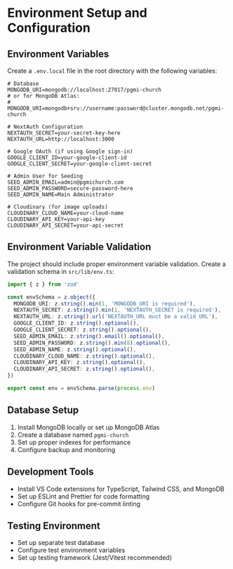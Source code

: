 # Environment Setup and Configuration

## Environment Variables
Create a `.env.local` file in the root directory with the following variables:

```env
# Database
MONGODB_URI=mongodb://localhost:27017/pgmi-church
# or for MongoDB Atlas:
# MONGODB_URI=mongodb+srv://username:password@cluster.mongodb.net/pgmi-church

# NextAuth Configuration
NEXTAUTH_SECRET=your-secret-key-here
NEXTAUTH_URL=http://localhost:3000

# Google OAuth (if using Google sign-in)
GOOGLE_CLIENT_ID=your-google-client-id
GOOGLE_CLIENT_SECRET=your-google-client-secret

# Admin User for Seeding
SEED_ADMIN_EMAIL=admin@pgmichurch.com
SEED_ADMIN_PASSWORD=secure-password-here
SEED_ADMIN_NAME=Main Administrator

# Cloudinary (for image uploads)
CLOUDINARY_CLOUD_NAME=your-cloud-name
CLOUDINARY_API_KEY=your-api-key
CLOUDINARY_API_SECRET=your-api-secret
```

## Environment Variable Validation
The project should include proper environment variable validation. Create a validation schema in `src/lib/env.ts`:

```typescript
import { z } from 'zod'

const envSchema = z.object({
  MONGODB_URI: z.string().min(1, 'MONGODB_URI is required'),
  NEXTAUTH_SECRET: z.string().min(1, 'NEXTAUTH_SECRET is required'),
  NEXTAUTH_URL: z.string().url('NEXTAUTH_URL must be a valid URL'),
  GOOGLE_CLIENT_ID: z.string().optional(),
  GOOGLE_CLIENT_SECRET: z.string().optional(),
  SEED_ADMIN_EMAIL: z.string().email().optional(),
  SEED_ADMIN_PASSWORD: z.string().min(8).optional(),
  SEED_ADMIN_NAME: z.string().optional(),
  CLOUDINARY_CLOUD_NAME: z.string().optional(),
  CLOUDINARY_API_KEY: z.string().optional(),
  CLOUDINARY_API_SECRET: z.string().optional(),
})

export const env = envSchema.parse(process.env)
```

## Database Setup
1. Install MongoDB locally or set up MongoDB Atlas
2. Create a database named `pgmi-church`
3. Set up proper indexes for performance
4. Configure backup and monitoring

## Development Tools
- Install VS Code extensions for TypeScript, Tailwind CSS, and MongoDB
- Set up ESLint and Prettier for code formatting
- Configure Git hooks for pre-commit linting

## Testing Environment
- Set up separate test database
- Configure test environment variables
- Set up testing framework (Jest/Vitest recommended)
